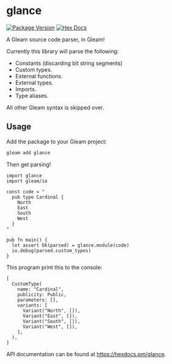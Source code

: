 # glance

[![Package Version](https://img.shields.io/hexpm/v/glance)](https://hex.pm/packages/glance)
[![Hex Docs](https://img.shields.io/badge/hex-docs-ffaff3)](https://hexdocs.pm/glance/)

A Gleam source code parser, in Gleam!

Currently this library will parse the following:

- Constants (discarding bit string segments)
- Custom types.
- External functions.
- External types.
- Imports.
- Type aliases.

All other Gleam syntax is skipped over.


## Usage

Add the package to your Gleam project:

```sh
gleam add glance
```

Then get parsing!

```gleam
import glance
import gleam/io

const code = "
  pub type Cardinal {
    North
    East
    South
    West
  }
"

pub fn main() {
  let assert Ok(parsed) = glance.module(code)
  io.debug(parsed.custom_types)
}
```

This program print this to the console:
  
```gleam
[
  CustomType(
    name: "Cardinal",
    publicity: Public,
    parameters: [],
    variants: [
      Variant("North", []),
      Variant("East", []),
      Variant("South", []),
      Variant("West", []),
    ],
  ),
]
```

API documentation can be found at <https://hexdocs.pm/glance>.
